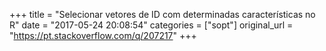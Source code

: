 +++
title = "Selecionar vetores de ID com determinadas características no R"
date = "2017-05-24 20:08:54"
categories = ["sopt"]
original_url = "https://pt.stackoverflow.com/q/207217"
+++

